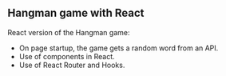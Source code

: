 ## Hangman game with React

React version of the Hangman game: 

- On page startup, the game gets a random word from an API.  
- Use of components in React. 
- Use of React Router and Hooks.

